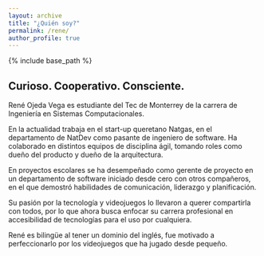 ```yaml
---
layout: archive
title: "¿Quién soy?"
permalink: /rene/
author_profile: true
---
```


{% include base_path %}

## Curioso. Cooperativo. Consciente.

René Ojeda Vega es estudiante del Tec de Monterrey de la carrera de Ingeniería en Sistemas Computacionales.  

En la actualidad trabaja en el start-up queretano Natgas, en el departamento de NatDev como pasante de ingeniero de software. Ha colaborado en distintos equipos de disciplina ágil, tomando roles como dueño del producto y dueño de la arquitectura.  

En proyectos escolares se ha desempeñado como gerente de proyecto en un departamento de software iniciado desde cero con otros compañeros, en el que demostró habilidades de comunicación, liderazgo y planificación.  

Su pasión por la tecnología y videojuegos lo llevaron a querer compartirla con todos, por lo que ahora busca enfocar su carrera profesional en accesibilidad de tecnologías para el uso por cualquiera.  

René es bilingüe al tener un dominio del inglés, fue motivado a perfeccionarlo por los videojuegos que ha jugado desde pequeño.  

